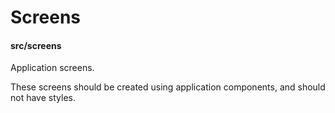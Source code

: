# Screens
#### src/screens

Application screens.

These screens should be created using application components, and should not have styles.

